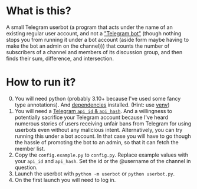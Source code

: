 # What is this?

A small Telegram userbot (a program that acts under the name of an existing regular user account,
and not a ["Telegram bot"](https://core.telegram.org/bots)
(though nothing stops you from running it under a bot account
(aside form maybe having to make the bot an admin on the channel)))
that counts the number of subscribers of a channel and members of its discussion group,
and then finds their sum, difference, and intersection.

# How to run it?

0. You will need python (probably 3.10+ because I've used some fancy type annotations).
And [dependencies](requirements.txt) installed.
(Hint: use [venv](https://docs.python.org/3/library/venv.html))
1. You will need a [Telegram `api_id` & `api_hash`](https://core.telegram.org/api/obtaining_api_id).
And a willingness to potentially sacrifice your Telegram account because I've heard numerous stories
of users receiving unfair bans from Telegram for using userbots even without any malicious intent.
Alternatively, you can try running this under a bot account.
In that case you will have to go though the hassle of promoting the bot to an admin,
so that it can fetch the member list.
2. Copy the `config.example.py` to `config.py`.
Replace example values with your `api_id` and `api_hash`.
Set the id or the @username of the channel in question.
3. Launch the userbot with `python -m userbot` or `python userbot.py`.
4. On the first launch you will need to log in.
